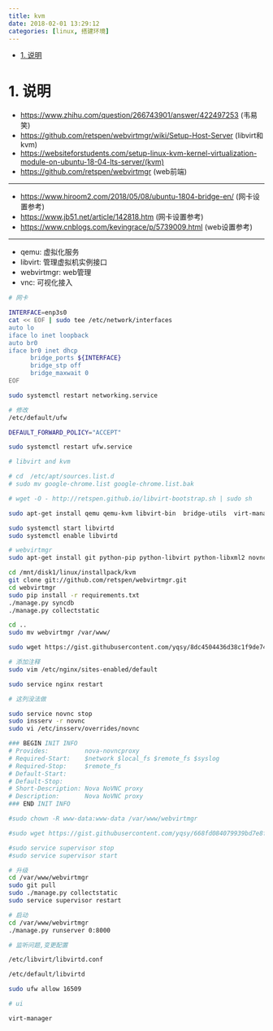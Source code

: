 ```yaml
---
title: kvm
date: 2018-02-01 13:29:12
categories: [linux, 搭建环境]
---
```


<!-- TOC -->

- [1. 说明](#1-说明)

<!-- /TOC -->

<a id="markdown-1-说明" name="1-说明"></a>
# 1. 说明

* https://www.zhihu.com/question/266743901/answer/422497253 (韦易笑)
* https://github.com/retspen/webvirtmgr/wiki/Setup-Host-Server (libvirt和kvm)
* https://websiteforstudents.com/setup-linux-kvm-kernel-virtualization-module-on-ubuntu-18-04-lts-server/(kvm)
* https://github.com/retspen/webvirtmgr (web前端)
---
* https://www.hiroom2.com/2018/05/08/ubuntu-1804-bridge-en/ (网卡设置参考)
* https://www.jb51.net/article/142818.htm (网卡设置参考)
* https://www.cnblogs.com/kevingrace/p/5739009.html (web设置参考)

---

* qemu: 虚拟化服务
* libvirt: 管理虚拟机实例接口
* webvirtmgr: web管理
* vnc: 可视化接入


```bash
# 网卡

INTERFACE=enp3s0
cat << EOF | sudo tee /etc/network/interfaces
auto lo
iface lo inet loopback
auto br0
iface br0 inet dhcp
      bridge_ports ${INTERFACE}
      bridge_stp off
      bridge_maxwait 0
EOF

sudo systemctl restart networking.service

# 修改
/etc/default/ufw

DEFAULT_FORWARD_POLICY="ACCEPT"

sudo systemctl restart ufw.service
```

```bash
# libvirt and kvm

# cd  /etc/apt/sources.list.d
# sudo mv google-chrome.list google-chrome.list.bak

# wget -O - http://retspen.github.io/libvirt-bootstrap.sh | sudo sh

sudo apt-get install qemu qemu-kvm libvirt-bin  bridge-utils  virt-manager

sudo systemctl start libvirtd
sudo systemctl enable libvirtd

```

```bash
# webvirtmgr
sudo apt-get install git python-pip python-libvirt python-libxml2 novnc supervisor nginx 

cd /mnt/disk1/linux/installpack/kvm
git clone git://github.com/retspen/webvirtmgr.git
cd webvirtmgr
sudo pip install -r requirements.txt
./manage.py syncdb
./manage.py collectstatic

cd ..
sudo mv webvirtmgr /var/www/

sudo wget https://gist.githubusercontent.com/yqsy/8dc4504436d38c1f9de7475ec2b1ebb9/raw/432a0e8140fb700c87bb4ecfea55e60edfe8fcb2/gistfile1.txt -O /etc/nginx/conf.d/webvirtmgr.conf

# 添加注释
sudo vim /etc/nginx/sites-enabled/default

sudo service nginx restart

```

```bash
# 这列没法做

sudo service novnc stop
sudo insserv -r novnc
sudo vi /etc/insserv/overrides/novnc

### BEGIN INIT INFO
# Provides:          nova-novncproxy
# Required-Start:    $network $local_fs $remote_fs $syslog
# Required-Stop:     $remote_fs
# Default-Start:     
# Default-Stop:      
# Short-Description: Nova NoVNC proxy
# Description:       Nova NoVNC proxy
### END INIT INFO


```

```bash
#sudo chown -R www-data:www-data /var/www/webvirtmgr

#sudo wget https://gist.githubusercontent.com/yqsy/668fd084079939bd7e8fde4eb7cba96d/raw/2afadb2f109acb65308d0d2b74e533fab242b6c5/gistfile1.txt -O /etc/supervisor/conf.d/webvirtmgr.conf

#sudo service supervisor stop
#sudo service supervisor start

# 升级
cd /var/www/webvirtmgr
sudo git pull
sudo ./manage.py collectstatic
sudo service supervisor restart

# 启动
cd /var/www/webvirtmgr
./manage.py runserver 0:8000

```

```bash
# 监听问题,变更配置

/etc/libvirt/libvirtd.conf

/etc/default/libvirtd

sudo ufw allow 16509

```

```bash
# ui 

virt-manager
```
